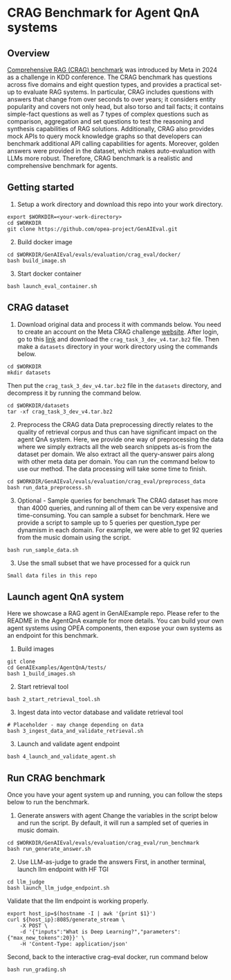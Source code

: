 # CRAG Benchmark for Agent QnA systems
## Overview
[Comprehensive RAG (CRAG) benchmark](https://www.aicrowd.com/challenges/meta-comprehensive-rag-benchmark-kdd-cup-2024) was introduced by Meta in 2024 as a challenge in KDD conference. The CRAG benchmark has questions across five domains and eight question types, and provides a practical set-up to evaluate RAG systems. In particular, CRAG includes questions with answers that change from over seconds to over years; it considers entity popularity and covers not only head, but also torso and tail facts; it contains simple-fact questions as well as 7 types of complex questions such as comparison, aggregation and set questions to test the reasoning and synthesis capabilities of RAG solutions. Additionally, CRAG also provides mock APIs to query mock knowledge graphs so that developers can benchmark additional API calling capabilities for agents. Moreover, golden answers were provided in the dataset, which makes auto-evaluation with LLMs more robust. Therefore, CRAG benchmark is a realistic and comprehensive benchmark for agents.

## Getting started
1. Setup a work directory and download this repo into your work directory.
```
export $WORKDIR=<your-work-directory>
cd $WORKDIR
git clone https://github.com/opea-project/GenAIEval.git
```
2. Build docker image
```
cd $WORKDIR/GenAIEval/evals/evaluation/crag_eval/docker/
bash build_image.sh
```
3. Start docker container
```
bash launch_eval_container.sh
```

## CRAG dataset
1. Download original data and process it with commands below.
You need to create an account on the Meta CRAG challenge [website](https://www.aicrowd.com/challenges/meta-comprehensive-rag-benchmark-kdd-cup-2024). After login, go to this [link](https://www.aicrowd.com/challenges/meta-comprehensive-rag-benchmark-kdd-cup-2024/problems/meta-kdd-cup-24-crag-end-to-end-retrieval-augmented-generation/dataset_files) and download the `crag_task_3_dev_v4.tar.bz2` file. Then make a `datasets` directory in your work directory using the commands below.
```
cd $WORKDIR
mkdir datasets
```
Then put the `crag_task_3_dev_v4.tar.bz2` file in the `datasets` directory, and decompress it by running the command below.
```
cd $WORKDIR/datasets
tar -xf crag_task_3_dev_v4.tar.bz2
```
2. Preprocess the CRAG data
Data preprocessing directly relates to the quality of retrieval corpus and thus can have significant impact on the agent QnA system. Here, we provide one way of preprocessing the data where we simply extracts all the web search snippets as-is from the dataset per domain. We also extract all the query-answer pairs along with other meta data per domain. You can run the command below to use our method. The data processing will take some time to finish.
```
cd $WORKDIR/GenAIEval/evals/evaluation/crag_eval/preprocess_data
bash run_data_preprocess.sh
```
3. Optional - Sample queries for benchmark
The CRAG dataset has more than 4000 queries, and running all of them can be very expensive and time-consuming. You can sample a subset for benchmark. Here we provide a script to sample up to 5 queries per question_type per dynamism in each domain. For example, we were able to get 92 queries from the music domain using the script.
```
bash run_sample_data.sh
```
3. Use the small subset that we have processed for a quick run
```
Small data files in this repo
```
## Launch agent QnA system
Here we showcase a RAG agent in GenAIExample repo. Please refer to the README in the AgentQnA example for more details. You can build your own agent systems using OPEA components, then expose your own systems as an endpoint for this benchmark.
1. Build images
```
git clone
cd GenAIExamples/AgentQnA/tests/
bash 1_build_images.sh
```
2. Start retrieval tool
```
bash 2_start_retrieval_tool.sh
```
3. Ingest data into vector database and validate retrieval tool
```
# Placeholder - may change depending on data
bash 3_ingest_data_and_validate_retrieval.sh
```
3. Launch and validate agent endpoint
```
bash 4_launch_and_validate_agent.sh
```

## Run CRAG benchmark
Once you have your agent system up and running, you can follow the steps below to run the benchmark.
1. Generate answers with agent
Change the variables in the script below and run the script. By default, it will run a sampled set of queries in music domain.
```
cd $WORKDIR/GenAIEval/evals/evaluation/crag_eval/run_benchmark
bash run_generate_answer.sh
```
2. Use LLM-as-judge to grade the answers
First, in another terminal, launch llm endpoint with HF TGI
```
cd llm_judge
bash launch_llm_judge_endpoint.sh
```
Validate that the llm endpoint is working properly.
```
export host_ip=$(hostname -I | awk '{print $1}')
curl ${host_ip}:8085/generate_stream \
    -X POST \
    -d '{"inputs":"What is Deep Learning?","parameters":{"max_new_tokens":20}}' \
    -H 'Content-Type: application/json'
```
Second, back to the interactive crag-eval docker, run command below
```
bash run_grading.sh
```

